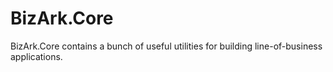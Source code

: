 # BizArk.Core
BizArk.Core contains a bunch of useful utilities for building line-of-business applications.
